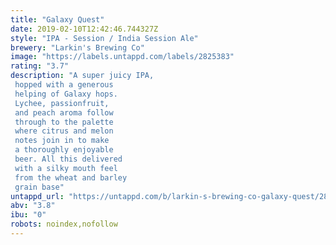 ```yaml
---
title: "Galaxy Quest"
date: 2019-02-10T12:42:46.744327Z
style: "IPA - Session / India Session Ale"
brewery: "Larkin's Brewing Co"
image: "https://labels.untappd.com/labels/2825383"
rating: "3.7"
description: "A super juicy IPA,  hopped with a generous  helping of Galaxy hops.  Lychee, passionfruit,  and peach aroma follow  through to the palette  where citrus and melon  notes join in to make  a thoroughly enjoyable  beer. All this delivered  with a silky mouth feel  from the wheat and barley  grain base"
untappd_url: "https://untappd.com/b/larkin-s-brewing-co-galaxy-quest/2825383"
abv: "3.8"
ibu: "0"
robots: noindex,nofollow
---
```

